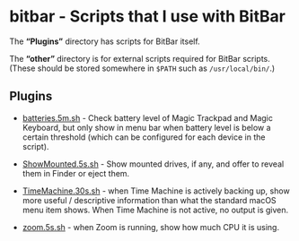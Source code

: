 # bitbar - Scripts that I use with BitBar

The **“Plugins”** directory has scripts for BitBar itself.

The **“other”** directory is for external scripts required for BitBar scripts. (These should be stored somewhere in `$PATH` such as `/usr/local/bin/`.)


## Plugins

- [batteries.5m.sh](https://github.com/tjluoma/bitbar/blob/master/Plugins/batteries.5m.sh) - Check battery level of Magic Trackpad and Magic Keyboard, but only show in menu bar when battery level is below a certain threshold (which can be configured for each device in the script).

- [ShowMounted.5s.sh](https://github.com/tjluoma/bitbar/blob/master/Plugins/ShowMounted.5s.sh) - Show mounted drives, if any, and offer to reveal them in Finder or eject them.

- [TimeMachine.30s.sh](https://github.com/tjluoma/bitbar/blob/master/Plugins/TimeMachine.30s.sh) - when Time Machine is actively backing up, show more useful / descriptive information than what the standard macOS menu item shows. When Time Machine is not active, no output is given.

- [zoom.5s.sh](https://github.com/tjluoma/bitbar/blob/master/Plugins/zoom.5s.sh) - when Zoom is running, show how much CPU it is using.


